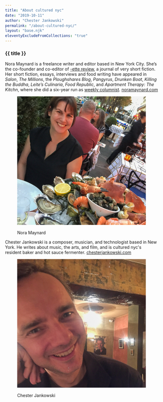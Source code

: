 ```yaml
---
title: "About cultured nyc"
date: "2019-10-11"
author: "Chester Jankowski"
permalink: "/about-cultured-nyc/"
layout: "base.njk"
eleventyExcludeFromCollections: "true"
---
```


<div class="article-text">

<h3>{{ title }}</h3>

<div class="two-column">

Nora Maynard is a freelance writer and editor based in New York City. She’s the co-founder and co-editor of [-ette review](https://ettereview.com/), a journal of very short fiction. Her short fiction, essays, interviews and food writing have appeared in _Salon_, _The Millions_, the _Ploughshares Blog_, _Pangyrus_, _Drunken Boat_, _Killing the Buddha_, _Leite’s Culinaria_, _Food Republic_, and _Apartment Therapy: The Kitchn_, where she did a six-year run as [weekly columnist](https://www.thekitchn.com/authors/nora-maynard). [noramaynard.com](http://www.noramaynard.com)

<figure>

![Nora Maynard in Paris with seafood tower.](images/nora-maynard-paris-georgesV-seafood-tower.jpg)

<figcaption>Nora Maynard</figcaption>
</figure>
</div>

<div class="two-column">

Chester Jankowski is a composer, musician, and technologist based in New York. He writes about music, the arts, and film, and is cultured nyc's resident baker and hot sauce fermenter. [chesterjankowski.com](https://www.chesterjankowski.com)

<figure>

![Chester Jankowski in Berlin at David Bowie's neighborhood bar.](images/chester-jankowski-berlin-bowie-picture.jpg)

<figcaption>Chester Jankowski</figcaption>
</figure>

</div>

</div>